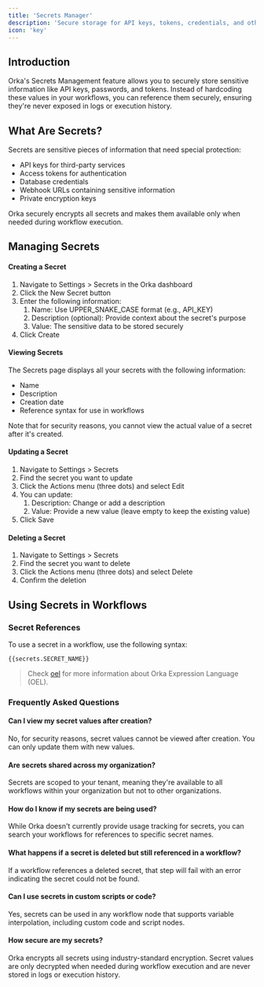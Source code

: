 ```yaml
---
title: 'Secrets Manager'
description: 'Secure storage for API keys, tokens, credentials, and other sensitive values.'
icon: 'key'
---
```


## Introduction

Orka's Secrets Management feature allows you to securely store sensitive information like API keys, passwords, and tokens. Instead of hardcoding these values in your workflows, you can reference them securely, ensuring they're never exposed in logs or execution history.

## What Are Secrets?

Secrets are sensitive pieces of information that need special protection:

* API keys for third-party services
* Access tokens for authentication
* Database credentials
* Webhook URLs containing sensitive information
* Private encryption keys

Orka securely encrypts all secrets and makes them available only when needed during workflow execution.

## Managing Secrets

#### Creating a Secret

1. Navigate to Settings > Secrets in the Orka dashboard
2. Click the New Secret button
3. Enter the following information:
   1. Name: Use UPPER\_SNAKE\_CASE format (e.g., API\_KEY)
   2. Description (optional): Provide context about the secret's purpose
   3. Value: The sensitive data to be stored securely
4. Click Create

#### Viewing Secrets

The Secrets page displays all your secrets with the following information:

* Name
* Description
* Creation date
* Reference syntax for use in workflows

Note that for security reasons, you cannot view the actual value of a secret after it's created.

#### Updating a Secret

1. Navigate to Settings > Secrets
2. Find the secret you want to update
3. Click the Actions menu (three dots) and select Edit
4. You can update:
   1. Description: Change or add a description
   2. Value: Provide a new value (leave empty to keep the existing value)
5. Click Save

#### Deleting a Secret

1. Navigate to Settings > Secrets
2. Find the secret you want to delete
3. Click the Actions menu (three dots) and select Delete
4. Confirm the deletion

## Using Secrets in Workflows

### Secret References

To use a secret in a workflow, use the following syntax:

```
{{secrets.SECRET_NAME}}
```

> Check [oel](../orka-expression-language/oel "mention") for more information about Orka Expression Language (OEL).

### Frequently Asked Questions

#### Can I view my secret values after creation?

No, for security reasons, secret values cannot be viewed after creation. You can only update them with new values.

#### Are secrets shared across my organization?

Secrets are scoped to your tenant, meaning they're available to all workflows within your organization but not to other organizations.

#### How do I know if my secrets are being used?

While Orka doesn't currently provide usage tracking for secrets, you can search your workflows for references to specific secret names.

#### What happens if a secret is deleted but still referenced in a workflow?

If a workflow references a deleted secret, that step will fail with an error indicating the secret could not be found.

#### Can I use secrets in custom scripts or code?

Yes, secrets can be used in any workflow node that supports variable interpolation, including custom code and script nodes.

#### How secure are my secrets?

Orka encrypts all secrets using industry-standard encryption. Secret values are only decrypted when needed during workflow execution and are never stored in logs or execution history.